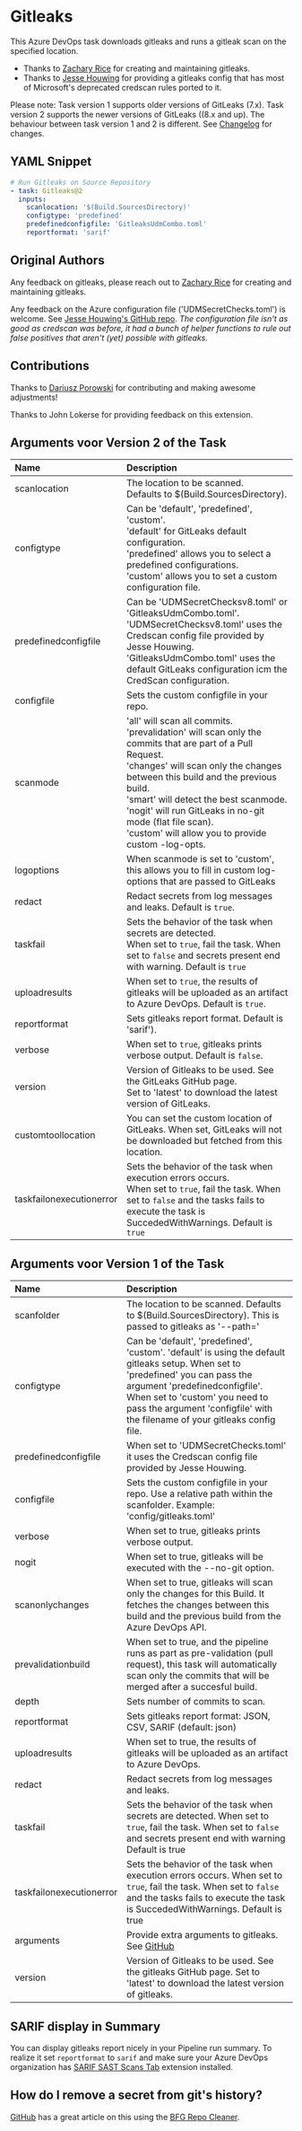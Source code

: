 # Gitleaks

This Azure DevOps task downloads gitleaks and runs a gitleak scan on the specified location. 

- Thanks to [Zachary Rice](https://github.com/zricethezav) for creating and maintaining gitleaks.
- Thanks to [Jesse Houwing](https://github.com/jessehouwing) for providing a gitleaks config that has most of Microsoft's deprecated credscan rules ported to it.

Please note: Task version 1 supports older versions of GitLeaks (7.x). Task version 2 supports the newer versions of GitLeaks ((8.x and up). 
The behaviour between task version 1 and 2 is different. See [Changelog](CHANGELOG.MD) for changes.

## YAML Snippet

```yaml
# Run Gitleaks on Source Repository
- task: Gitleaks@2
  inputs:
    scanlocation: '$(Build.SourcesDirectory)'
    configtype: 'predefined'
    predefinedconfigfile: 'GitleaksUdmCombo.toml'
    reportformat: 'sarif'
```

## Original Authors

Any feedback on gitleaks, please reach out to [Zachary Rice](https://github.com/zricethezav) for creating and maintaining gitleaks.

Any feedback on the Azure configuration file ('UDMSecretChecks.toml') is welcome. See [Jesse Houwing's GitHub repo](https://github.com/jessehouwing/gitleaks-azure). 
*The configuration file isn't as good as credscan was before, it had a bunch of helper functions to rule out false positives that aren't (yet) possible with gitleaks.*

## Contributions

Thanks to [Dariusz Porowski](https://github.com/DariuszPorowski) for contributing and making awesome adjustments!

Thanks to John Lokerse for providing feedback on this extension.

## Arguments voor Version 2 of the Task

| Name | Description |
| :-----|:------------ |
| scanlocation | The location to be scanned.<br/>Defaults to $(Build.SourcesDirectory). |
| configtype | Can be 'default', 'predefined', 'custom'.<br/>'default' for GitLeaks default configuration.<br/>'predefined' allows you to select a predefined configurations.<br/>'custom' allows you to set a custom configuration file. |
| predefinedconfigfile | Can be 'UDMSecretChecksv8.toml' or 'GitleaksUdmCombo.toml'.<br/>'UDMSecretChecksv8.toml' uses the Credscan config file provided by Jesse Houwing.<br/>'GitleaksUdmCombo.toml' uses the default GitLeaks configuration icm the CredScan configuration.|
| configfile | Sets the custom configfile in your repo. |
| scanmode | 'all' will scan all commits.<br/>'prevalidation' will scan only the commits that are part of a Pull Request.<br/>'changes' will scan only the changes between this build and the previous build.<br/>'smart' will detect the best scanmode.<br/>'nogit' will run GitLeaks in no-git mode (flat file scan).<br/>'custom' will allow you to provide custom -log-opts.|
| logoptions | When scanmode is set to 'custom', this allows you to fill in custom log-options that are passed to GitLeaks |
| redact | Redact secrets from log messages and leaks. Default is `true`. |
| taskfail | Sets the behavior of the task when secrets are detected.<br/>When set to `true`, fail the task. When set to `false` and secrets present end with warning. Default is `true` |
| uploadresults | When set to `true`, the results of gitleaks will be uploaded as an artifact to Azure DevOps. Default is `true`.|
| reportformat | Sets gitleaks report format. Default is 'sarif'). |
| verbose | When set to `true`, gitleaks prints verbose output. Default is `false`. |
| version | Version of Gitleaks to be used. See the GitLeaks GitHub page.<br/>Set to 'latest' to download the latest version of GitLeaks. |
| customtoollocation | You can set the custom location of GitLeaks. When set, GitLeaks will not be downloaded but fetched from this location.|
| taskfailonexecutionerror | Sets the behavior of the task when execution errors occurs.<br/>When set to `true`, fail the task. When set to `false` and the tasks fails to execute the task is SuccededWithWarnings. Default is `true` |

## Arguments voor Version 1 of the Task

| Name | Description |
| :-----|:------------ |
| scanfolder | The location to be scanned. Defaults to $(Build.SourcesDirectory). This is passed to gitleaks as '--path=' |
| configtype | Can be 'default', 'predefined', 'custom'. 'default' is using the default gitleaks setup. When set to 'predefined' you can pass the argument 'predefinedconfigfile'. When set to 'custom' you need to pass the argument 'configfile' with the filename of your gitleaks config file. |
| predefinedconfigfile | When set to 'UDMSecretChecks.toml' it uses the Credscan config file provided by Jesse Houwing. |
| configfile | Sets the custom configfile in your repo. Use a relative path within the scanfolder. Example: 'config/gitleaks.toml' |
| verbose | When set to true, gitleaks prints verbose output. |
| nogit | When set to true, gitleaks will be executed with the --no-git option. |
| scanonlychanges | When set to true, gitleaks will scan only the changes for this Build. It fetches the changes between this build and the previous build from the Azure DevOps API. |
| prevalidationbuild | When set to true, and the pipeline runs as part as pre-validation (pull request), this task will automatically scan only the commits that will be merged after a succesful build. |
| depth | Sets number of commits to scan. |
| reportformat | Sets gitleaks report format: JSON, CSV, SARIF (default: json) |
| uploadresults | When set to true, the results of gitleaks will be uploaded as an artifact to Azure DevOps. |
| redact | Redact secrets from log messages and leaks. |
| taskfail | Sets the behavior of the task when secrets are detected. When set to `true`, fail the task. When set to `false` and secrets present end with warning Default is true |
| taskfailonexecutionerror | Sets the behavior of the task when execution errors occurs. When set to `true`, fail the task. When set to `false` and the tasks fails to execute the task is SuccededWithWarnings. Default is true |
| arguments | Provide extra arguments to gitleaks. See [GitHub](https://github.com/zricethezav/gitleaks#usage-and-options) |
| version | Version of Gitleaks to be used. See the gitleaks GitHub page. Set to 'latest' to download the latest version of gitleaks. |

## SARIF display in Summary

You can display gitleaks report nicely in your Pipeline run summary. To realize it set `reportformat` to `sarif` and make sure your Azure DevOps organization has [SARIF SAST Scans Tab](https://marketplace.visualstudio.com/items?itemName=sariftools.scans) extension installed.

## How do I remove a secret from git's history?

[GitHub](https://docs.github.com/en/github/authenticating-to-github/removing-sensitive-data-from-a-repository) has a great article on this using the [BFG Repo Cleaner](https://rtyley.github.io/bfg-repo-cleaner/).
